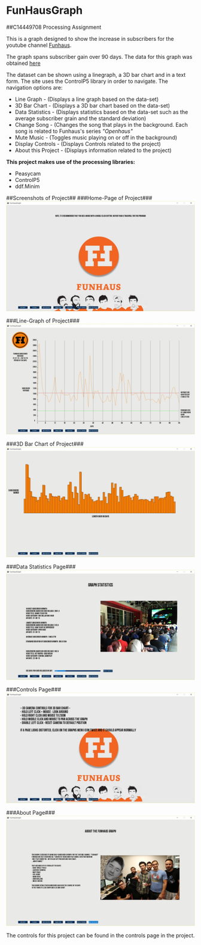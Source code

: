 # FunHausGraph
##C14449708 Processing Assignment

This is a graph designed to show the increase in subscribers for the youtube channel [Funhaus](https://www.youtube.com/channel/UCboMX_UNgaPBsUOIgasn3-Q).

The graph spans subscriber gain over 90 days. The data for this graph was obtained [here](http://vidstatsx.com/boMX_UNgaPBsUOIgasn3-Q/youtube-channel)

The dataset can be shown using a linegraph, a 3D bar chart and in a text form. The site uses the ControlP5 library in order to navigate. The navigation options are:
* Line Graph - (Displays a line graph based on the data-set)
* 3D Bar Chart - (Displays a 3D bar chart based on the data-set)
* Data Statistics - (Displays statistics based on the data-set such as the average subscriber grain and the standard deviation)
* Change Song - (Changes the song that plays in the background. Each song is related to Funhaus's series *"Openhaus"*
* Mute Music - (Toggles music playing on or off in the background)
* Display Controls - (Displays Controls related to the project)
* About this Project - (Displays information related to the project)

**This project makes use of the processing libraries:**
* Peasycam
* ControlP5
* ddf.Minim


##Screenshots of Project##
###Home-Page of Project###
![alt tag](https://raw.githubusercontent.com/Irish-Day-Man/FunHausGraph/master/processingScreenshots/homePage.jpg)

###Line-Graph of Project###
![alt tag](https://raw.githubusercontent.com/Irish-Day-Man/FunHausGraph/master/processingScreenshots/lineGraph.jpg)

###3D Bar Chart of Project###
![alt tag](https://raw.githubusercontent.com/Irish-Day-Man/FunHausGraph/master/processingScreenshots/3dBarChart.jpg)

###Data Statistics Page###
![alt tag](https://raw.githubusercontent.com/Irish-Day-Man/FunHausGraph/master/processingScreenshots/stats.jpg)

###Controls Page###
![alt tag](https://raw.githubusercontent.com/Irish-Day-Man/FunHausGraph/master/processingScreenshots/controls.jpg)

###About Page###
![alt tag](https://raw.githubusercontent.com/Irish-Day-Man/FunHausGraph/master/processingScreenshots/about.jpg)


The controls for this project can be found in the controls page in the project. 
